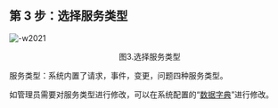 ## 第 3 步：选择服务类型

![-w2021](../media/step003.png)
<center>图3.选择服务类型</center>

服务类型：系统内置了请求，事件，变更，问题四种服务类型。

如管理员需要对服务类型进行修改，可以在系统配置的“[数据字典](../产品功能/系统配置/Data_Dictionary.md)”进行修改。